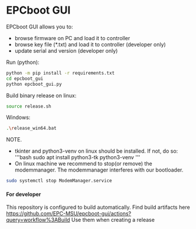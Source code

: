 # EPCboot GUI 

EPCboot GUI allows you to:
* browse firmware on PC and load it to controller
* browse key file (*.txt) and load it to controller (developer only)
* update serial and version (developer only)

Run (python):
```bash
python -m pip install -r requirements.txt
cd epcboot_gui
python epcboot_gui.py
```

Build binary release on linux:
```bash
source release.sh
```
Windows:
```bash
.\release_win64.bat
```

NOTE.
* tkinter and python3-venv on linux should be installed. If not, do so:
'''bash
sudo apt install python3-tk python3-venv
'''
* On linux machine we recommend to stop(or remove) the modemmanager. The modemmanager interferes with our 
bootloader.
```bash
sudo systemctl stop ModemManager.service
```

#### For developer

This repository is configured to build automatically. Find build artifacts here 
https://github.com/EPC-MSU/epcboot-gui/actions?query=workflow%3ABuild Use them when creating a release
